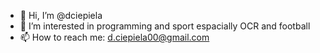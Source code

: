 - 👋 Hi, I’m @dciepiela
- 👀 I’m interested in programming and sport espacially OCR and football
- 📫 How to reach me: d.ciepiela00@gmail.com

<!---
dciepiela/dciepiela is a ✨ special ✨ repository because its `README.md` (this file) appears on your GitHub profile.
You can click the Preview link to take a look at your changes.
--->
